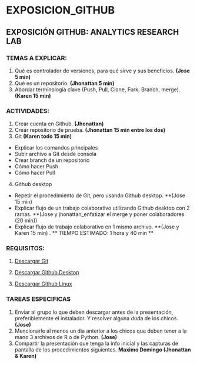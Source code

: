 # EXPOSICION_GITHUB

## EXPOSICIÓN GITHUB: ANALYTICS RESEARCH LAB

### TEMAS A EXPLICAR:

1.	Qué es controlador de versiones, para qué sirve y sus beneficios. **(Jose 5 min)**
2.  Qué es un repositorio. **(Jhonattan 5 min)**
3.  Abordar terminología clave (Push, Pull, Clone, Fork, Branch, merge). **(Karen 15 min)**

### ACTIVIDADES:
1.	Crear cuenta en Github. **(Jhonattan)**
2.	Crear repositorio de prueba. **(Jhonattan 15 min entre los dos)**
3.	Git **(Karen todo 15 min)**
  - Explicar los comandos principales
  -	Subir archivo a Git desde consola
  -	Crear branch de un repositorio
  -	Cómo hacer Push
  -	Cómo hacer Pull
4.	Github desktop
  -	Repetir el procedimiento de Git, pero usando Github desktop. **(Jose 15 min)
  -	Explicar flujo de un trabajo colaborativo utilizando Github desktop con 2 ramas. **(Jose y jhonattan_enfatizar el merge y poner colaboradores (20 min))
  -	Explicar flujo de trabajo colaborativo en 1 mismo archivo. **(Jose y Karen 15 min)
  . ** TIEMPO ESTIMADO: 1 hora y 40 min **
  
  ### REQUISITOS:
 1. [Descargar Git](https://git-scm.com/downloads)
  
  2. [Descargar Github Desktop](https://desktop.github.com/ )
  
 3. [Descargar Github Linux](https://github.com/shiftkey/desktop)
  
 ### TAREAS ESPECIFICAS
 1. Enviar al grupo lo que deben descargar antes de la presentación, preferiblemente el instalador. Y resolver alguna duda de los chicos. **(Jose)**
 2. Mencionarle al menos un dia anterior a los chicos que deben tener a la mano 3 archivos de R o de Python. **(Jose)**
 3. Compartir la presentación que tenga la info inicial y las capturas de pantalla de los procedimientos siguientes. **Maximo Domingo (Jhonattan & Karen)**
 
 
 
 
 
 
 
 
 
